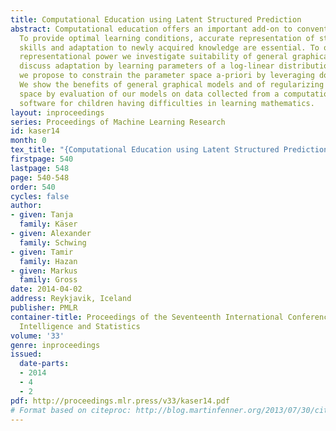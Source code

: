 ```yaml
---
title: Computational Education using Latent Structured Prediction
abstract: Computational education offers an important add-on to conventional teaching.
  To provide optimal learning conditions, accurate representation of students’ current
  skills and adaptation to newly acquired knowledge are essential. To obtain sufficient
  representational power we investigate suitability of general graphical models and
  discuss adaptation by learning parameters of a log-linear distribution. For interpretability
  we propose to constrain the parameter space a-priori by leveraging domain knowledge.
  We show the benefits of general graphical models and of regularizing the parameter
  space by evaluation of our models on data collected from a computational education
  software for children having difficulties in learning mathematics.
layout: inproceedings
series: Proceedings of Machine Learning Research
id: kaser14
month: 0
tex_title: "{Computational Education using Latent Structured Prediction}"
firstpage: 540
lastpage: 548
page: 540-548
order: 540
cycles: false
author:
- given: Tanja
  family: Käser
- given: Alexander
  family: Schwing
- given: Tamir
  family: Hazan
- given: Markus
  family: Gross
date: 2014-04-02
address: Reykjavik, Iceland
publisher: PMLR
container-title: Proceedings of the Seventeenth International Conference on Artificial
  Intelligence and Statistics
volume: '33'
genre: inproceedings
issued:
  date-parts:
  - 2014
  - 4
  - 2
pdf: http://proceedings.mlr.press/v33/kaser14.pdf
# Format based on citeproc: http://blog.martinfenner.org/2013/07/30/citeproc-yaml-for-bibliographies/
---
```

